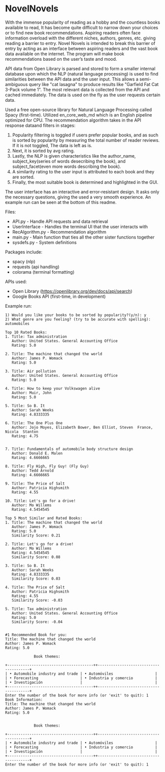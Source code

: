 # NovelNovels

With the immense popularity of reading as a hobby and the countless books available to read, It has become quite difficult to narrow down your choices or to find new book recommendations. Aspiring readers often face information overload with the different niches, authors, genres, etc. giving reading a barrier to entry. Novel Novels is intended to break this barrier of entry by acting as an interface between aspiring readers and the vast book data available on the internet. The program will make book recommendations based on the user’s taste and mood.

API data from Open Library is parsed and stored to form a smaller internal database upon which the NLP (natural language processing) is used to find similarities between the API data and the user input. This allows a semi-ambiguous query like "cat lasagna" to produce
results like "Garfield Fat Cat 3-Pack volume 1". The most relevant data is collected from the API and cached immediately. The data is used on the fly as the user requests certain data.

Used a free open-source library for Natural Language Processing called Spacy (first-time). 
Utilized en_core_web_md which is an English pipeline optimized for CPU.
The recommendation algorithm takes in the API response dataand filters in stages:
1) Popularity filtering is toggled if users prefer popular books, and as such is 
       sorted by popularity by measuring the total number of reader reviews. If it is not toggled,
       The data is left as is.
2) Next, it is sorted by avg rating.
3) Lastly, the NLP is given characteristics like the author_name, subject_key(series of words desecribing the book), and subject_facet(even more words describing the book).
4) A similarity rating to the user input is attributed to each book and they are sorted.
5) Finally, the most suitable book is determined and highlighted in the GUI.

The user interface has an interactive and error-resistant design. It asks only the necessary questions, giving the used a very smooth experience. An example run can be seen at the bottom of this readme.

Files:
* API.py - Handle API requests and data retrieval
* UserInterface - Handles the terminal UI that the user interacts with
* RecAlgorithm.py - Recommendation algorithm
* main.py - Main function that ties all the other sister functions together
* sysdefs.py - System definitions

Packages include:
* spacy (nlp)
* requests (api handling)
* colorama (terminal formatting)

APIs used:
* Open Library (https://openlibrary.org/dev/docs/api/search)
* Google Books API (first-time, in development)


Example run:

```text
1) Would you like your books to be sorted by popularity?(y/n): y
2) What genre are you feeling? (try to be accurate with spelling): automobiles

Top 10 Rated Books:
1. Title: Tax administration
   Author: United States. General Accounting Office
   Rating: 5.0

2. Title: The machine that changed the world
   Author: James P. Womack
   Rating: 5.0

3. Title: Air pollution
   Author: United States. General Accounting Office
   Rating: 5.0

4. Title: How to keep your Volkswagen alive
   Author: Muir, John
   Rating: 5.0

5. Title: So B. It
   Author: Sarah Weeks
   Rating: 4.8333335

6. Title: The One Plus One
   Author: Jojo Moyes, Elizabeth Bower, Ben Elliot, Steven  France, Nicola  Stanton
   Rating: 4.75


7. Title: Fundamentals of automobile body structure design
   Author: Donald E. Malen
   Rating: 4.6666665

8. Title: Fly High, Fly Guy! (Fly Guy)
   Author: Tedd Arnold
   Rating: 4.6666665

9. Title: The Price of Salt
   Author: Patricia Highsmith
   Rating: 4.55

10. Title: Let's go for a drive!
   Author: Mo Willems
   Rating: 4.5454545

Top 5 Most Similar and Rated Books:
1. Title: The machine that changed the world
   Author: James P. Womack
   Rating: 5.0
   Similarity Score: 0.21

2. Title: Let's go for a drive!
   Author: Mo Willems
   Rating: 4.5454545
   Similarity Score: 0.08

3. Title: So B. It
   Author: Sarah Weeks
   Rating: 4.8333335
   Similarity Score: 0.03

4. Title: The Price of Salt
   Author: Patricia Highsmith
   Rating: 4.55
   Similarity Score: -0.03

5. Title: Tax administration
   Author: United States. General Accounting Office
   Rating: 5.0
   Similarity Score: -0.04


#1 Recommended Book for you:
Title: The machine that changed the world
Author: James P. Womack
Rating: 5.0

             Book themes:              

+---------------------------------------++---------------------------------------+
| • Automobile industry and trade | • Automóviles                   |
| • Forecasting                   | • Industria y comercio          |
| • Investigación                 |                                 |
+---------------------------------------++---------------------------------------+
Enter the number of the book for more info (or 'exit' to quit): 1
Book Information:
Title: The machine that changed the world
Author: James P. Womack
Rating: 5.0


             Book themes:              

+---------------------------------------++---------------------------------------+
| • Automobile industry and trade | • Automóviles                   |
| • Forecasting                   | • Industria y comercio          |
| • Investigación                 |                                 |
+---------------------------------------++---------------------------------------+
Enter the number of the book for more info (or 'exit' to quit): 1
```
